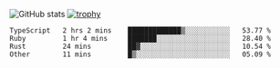 ![GitHub stats](https://github-readme-stats.vercel.app/api?username=ksk001100&show_icons=true&theme=tokyonight)
[![trophy](https://github-profile-trophy.vercel.app/?username=ksk001100&theme=onedark)](https://github.com/ryo-ma/github-profile-trophy)

<!--START_SECTION:waka-->

```text
TypeScript   2 hrs 2 mins    █████████████▒░░░░░░░░░░░   53.77 %
Ruby         1 hr 4 mins     ███████░░░░░░░░░░░░░░░░░░   28.40 %
Rust         24 mins         ██▓░░░░░░░░░░░░░░░░░░░░░░   10.54 %
Other        11 mins         █▒░░░░░░░░░░░░░░░░░░░░░░░   05.09 %
```

<!--END_SECTION:waka-->
